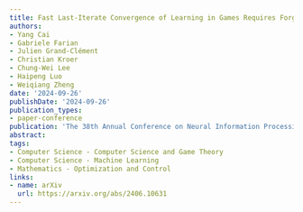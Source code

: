 ```yaml
---
title: Fast Last-Iterate Convergence of Learning in Games Requires Forgetful Algorithms
authors:
- Yang Cai
- Gabriele Farian
- Julien Grand-Clément
- Christian Kroer
- Chung-Wei Lee
- Haipeng Luo
- Weiqiang Zheng
date: '2024-09-26'
publishDate: '2024-09-26'
publication_types:
- paper-conference
publication: 'The 38th Annual Conference on Neural Information Processing Systems (NeurIPS)'
abstract:
tags:
- Computer Science - Computer Science and Game Theory
- Computer Science - Machine Learning
- Mathematics - Optimization and Control
links:
- name: arXiv
  url: https://arxiv.org/abs/2406.10631
---
```

